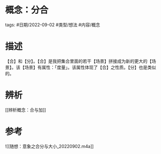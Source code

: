 # 概念：分合


tags: #日期/2022-09-02 #类型/想法 #内容/概念 

# 描述

【合】和【分】。【合】是我把集合里面的若干【场景】拼接成为新的更大的【场景】。该【场景】有属性：「度量」。该属性体现了【合】之性质。【分】也是类似的。

# 辨析

[[辨析概念：合与加]]


# 参考

![[随想：意象之合分与大小_20220902.m4a]]